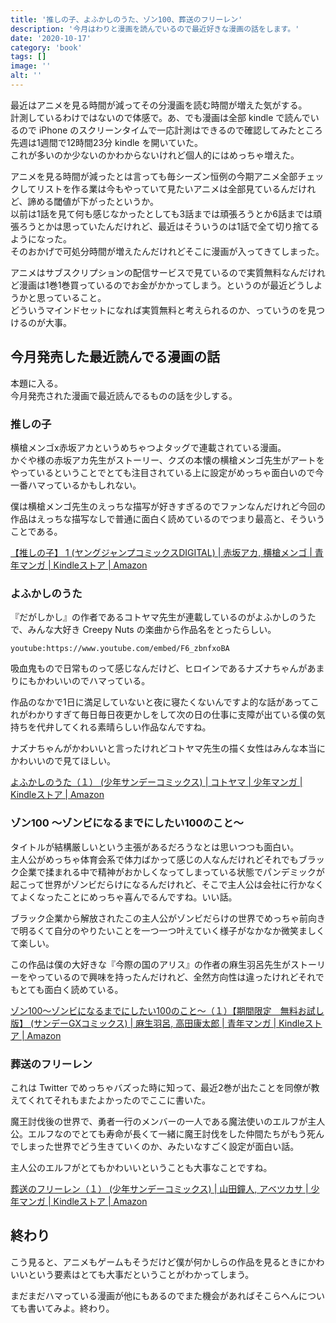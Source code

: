 ```yaml
---
title: '推しの子、よふかしのうた、ゾン100、葬送のフリーレン'
description: '今月はわりと漫画を読んでいるので最近好きな漫画の話をします。'
date: '2020-10-17'
category: 'book'
tags: []
image: ''
alt: ''
---
```


最近はアニメを見る時間が減ってその分漫画を読む時間が増えた気がする。  
計測しているわけではないので体感で。あ、でも漫画は全部 kindle で読んでいるので iPhone のスクリーンタイムで一応計測はできるので確認してみたところ先週は1週間で12時間23分 kindle を開いていた。  
これが多いのか少ないのかわからないけれど個人的にはめっちゃ増えた。

アニメを見る時間が減ったとは言っても毎シーズン恒例の今期アニメ全部チェックしてリストを作る業は今もやっていて見たいアニメは全部見ているんだけれど、諦める閾値が下がったというか。  
以前は1話を見て何も感じなかったとしても3話までは頑張ろうとか6話までは頑張ろうとかは思っていたんだけれど、最近はそういうのは1話で全て切り捨てるようになった。  
そのおかげで可処分時間が増えたんだけれどそこに漫画が入ってきてしまった。

アニメはサブスクリプションの配信サービスで見ているので実質無料なんだけれど漫画は1巻1巻買っているのでお金がかかってしまう。というのが最近どうしようかと思っていること。  
どういうマインドセットになれば実質無料と考えられるのか、っていうのを見つけるのが大事。

## 今月発売した最近読んでる漫画の話

本題に入る。  
今月発売された漫画で最近読んでるものの話を少しする。

### 推しの子

横槍メンゴx赤坂アカというめちゃつよタッグで連載されている漫画。  
かぐや様の赤坂アカ先生がストーリー、クズの本懐の横槍メンゴ先生がアートをやっているということでとても注目されている上に設定がめっちゃ面白いので今一番ハマっているかもしれない。

僕は横槍メンゴ先生のえっちな描写が好きすぎるのでファンなんだけれど今回の作品はえっちな描写なしで普通に面白く読めているのでつまり最高と、そういうことである。

[【推しの子】 1 (ヤングジャンプコミックスDIGITAL) | 赤坂アカ, 横槍メンゴ | 青年マンガ | Kindleストア | Amazon](https://www.amazon.co.jp/dp/B08BFW6GSV)

### よふかしのうた

『だがしかし』の作者であるコトヤマ先生が連載しているのがよふかしのうたで、みんな大好き Creepy Nuts の楽曲から作品名をとったらしい。

`youtube:https://www.youtube.com/embed/F6_zbnfxoBA`

吸血鬼もので日常ものって感じなんだけど、ヒロインであるナズナちゃんがあまりにもかわいいのでハマっている。

作品のなかで1日に満足していないと夜に寝たくないんですよ的な話があってこれがわかりすぎて毎日毎日夜更かしをして次の日の仕事に支障が出ている僕の気持ちを代弁してくれる素晴らしい作品なんですね。

ナズナちゃんがかわいいと言ったけれどコトヤマ先生の描く女性はみんな本当にかわいいので見てほしい。

[よふかしのうた（１） (少年サンデーコミックス) | コトヤマ | 少年マンガ | Kindleストア | Amazon](https://www.amazon.co.jp//dp/B07ZVQTS5L)

### ゾン100 〜ゾンビになるまでにしたい100のこと〜

タイトルが結構厳しいという主張があるだろうなとは思いつつも面白い。  
主人公がめっちゃ体育会系で体力ばかって感じの人なんだけれどそれでもブラック企業で揉まれる中で精神がおかしくなってしまっている状態でパンデミックが起こって世界がゾンビだらけになるんだけれど、そこで主人公は会社に行かなくてよくなったことにめっちゃ喜んでるんですね。いい話。

ブラック企業から解放されたこの主人公がゾンビだらけの世界でめっちゃ前向きで明るくて自分のやりたいことを一つ一つ叶えていく様子がなかなか微笑ましくて楽しい。

この作品は僕の大好きな『今際の国のアリス』の作者の麻生羽呂先生がストーリーをやっているので興味を持ったんだけれど、全然方向性は違ったけれどそれでもとても面白く読めている。

[ゾン100～ゾンビになるまでにしたい100のこと～（１）【期間限定　無料お試し版】 (サンデーGXコミックス) | 麻生羽呂, 高田康太郎 | 青年マンガ | Kindleストア | Amazon](https://www.amazon.co.jp/dp/B08KRTY3P8)

### 葬送のフリーレン

これは Twitter でめっちゃバズった時に知って、最近2巻が出たことを同僚が教えてくれてそれもまたよかったのでここに書いた。

魔王討伐後の世界で、勇者一行のメンバーの一人である魔法使いのエルフが主人公。エルフなのでとても寿命が長くて一緒に魔王討伐をした仲間たちがもう死んでしまった世界でどう生きていくのか、みたいなすごく設定が面白い話。

主人公のエルフがとてもかわいいということも大事なことですね。

[葬送のフリーレン（１） (少年サンデーコミックス) | 山田鐘人, アベツカサ | 少年マンガ | Kindleストア | Amazon](https://www.amazon.co.jp/dp/B08FDH57JT)

## 終わり

こう見ると、アニメもゲームもそうだけど僕が何かしらの作品を見るときにかわいいという要素はとても大事だということがわかってしまう。

まだまだハマっている漫画が他にもあるのでまた機会があればそこらへんについても書いてみよ。終わり。
